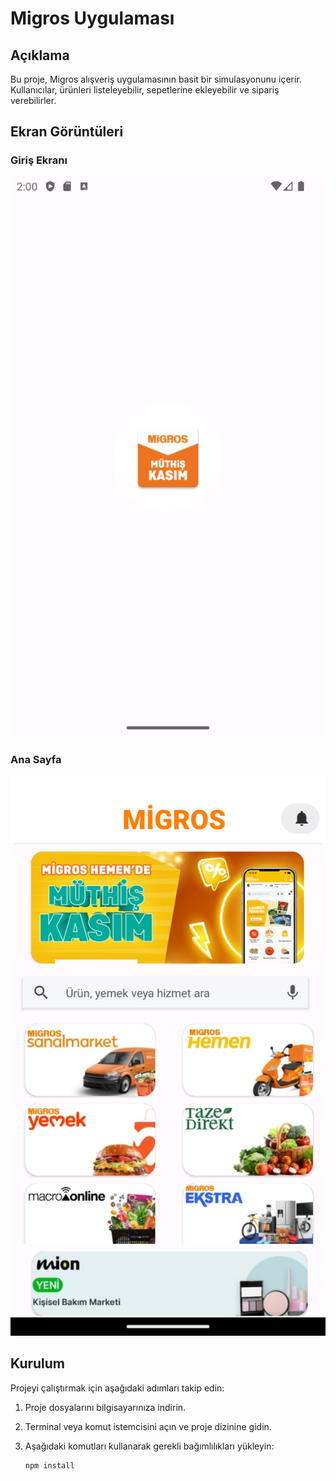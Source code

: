 # Migros Uygulaması

## Açıklama
Bu proje, Migros alışveriş uygulamasının basit bir simulasyonunu içerir. Kullanıcılar, ürünleri listeleyebilir, sepetlerine ekleyebilir ve sipariş verebilirler.

## Ekran Görüntüleri

### Giriş Ekranı
![Giriş Ekranı](giris.png)

### Ana Sayfa
![Ana Sayfa](anasayfa.png)

## Kurulum
Projeyi çalıştırmak için aşağıdaki adımları takip edin:

1. Proje dosyalarını bilgisayarınıza indirin.
2. Terminal veya komut istemcisini açın ve proje dizinine gidin.
3. Aşağıdaki komutları kullanarak gerekli bağımlılıkları yükleyin:

   ```bash
   npm install
